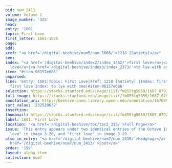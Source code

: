 ```yaml
---
pid: num_2411
volume: Volume 2
image_number: '325'
head:
entry: '1601'
topic: First Love
first_letter: 1601-1625
page:
add:
xref: "<a href='/digital-beehive/num5/num_1666/'>1218 [Satiety]</a>"
see:
index: "<a href='/digital-beehive/index2/index_1462/'>first love</a>|<a href='/digital-beehive/index2/index_1462/'>first
  love</a>|<a href='/digital-beehive/index3/index_2373/'>to lye with one</a>"
item: "#item-96157e686"
unparsed:
line: 'Entry: 1601|Topic: First Love|Xref: 1218 [Satiety] |Index: first love|Index:
  first love|Index: to lye with one|#item-96157e686'
selection: https://stacks.stanford.edu/image/iiif/fm855tg5659/1607_0792/299,632,2964,299/full/0/default.jpg
full_image: https://stacks.stanford.edu/image/iiif/fm855tg5659/1607_0792/full/full/0/default.jpg
annotation_uri: http://beehive-anno.library.upenn.edu/annotation/1676996724514
sort_value: '232510632'
insertion:
thumbnail: https://stacks.stanford.edu/image/iiif/fm855tg5659/1607_0792/299,632,600,180/250,/0/default.jpg
label: 1601. First Love
location: "<a href='/digital-beehive/toc/toc2_315/'>Full Page</a>"
issue: 'This entry appears under two identical entries of the Octavo Index: "first
  love" in image 3.20, and "first love" in image 3.29.'
also_in_entry: "<a href='/digital-beehive/num7/num_2410/'>Hedghogs</a>|<a href='/digital-beehive/num7/num_2412/'>Cochineal</a>|<a
  href='/digital-beehive/num7/num_2413/'>Soot</a>"
order: '199'
layout: alpha_item
collection: num7
---
```

